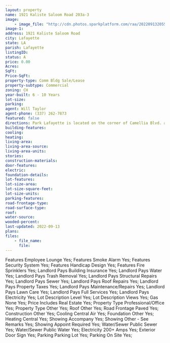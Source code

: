 ```yaml
---
layout: property
name: 1921 Kaliste Saloom Road 203a-3
image:
    - image_file: "http://cdn.photos.sparkplatform.com/raa/20220913205509600397000000.jpg"
image-1:
address: 1921 Kaliste Saloom Road
city: Lafayette
state: LA
parish: Lafayette
listingID: 
status: A
price: 0.00
Acres: 
SqFt: 
Price-SqFt: 
property-type: Comm Bldg Sale/Lease
property-subtype: Commercial
zoning: CH
year-built: 6 - 10 Years
lot-size: 
parking: 
agent: Will Taylor
agent-phone: (337) 262-7873
featured: false
directions: Park Lafayette is located on the corner of Camellia Blvd. and Kaliste Saloom Rd. Suite 203A is located on the 2nd floor.
building-features: 
cooling: 
heating: 
living-area: 
living-area-source: 
living-area-units: 
stories: 
construction-materials: 
door-features: 
electric: 
foundation-details: 
lot-features: 
lot-size-area: 
lot-size-square-feet: 
lot-size-units: 
parking-features: 
road-frontage-type: 
road-surface-type: 
roof: 
water-source: 
wooded-percent: 
last-updated: 2022-09-13
plans: 
files:
    - file_name:
      file:
---
```

Features	Employee Lounge	Yes;
Features	Smoke Alarm	Yes;
Features	Security System	Yes;
Features	Handicap Design	Yes;
Features	Fire Sprinklers	Yes;
Landlord Pays	Building Insurance	Yes;
Landlord Pays	Water	Yes;
Landlord Pays	Trash Removal	Yes;
Landlord Pays	Structural Repairs	Yes;
Landlord Pays	Sewer	Yes;
Landlord Pays	Roof Repairs	Yes;
Landlord Pays	Property Taxes	Yes;
Landlord Pays	Maintenance/Repairs	Yes;
Landlord Pays	Lawn Care	Yes;
Landlord Pays	Full Services	Yes;
Landlord Pays	Electricity	Yes;
Lot Description	Level	Yes;
Lot Description	Views	Yes;
Gas	None	Yes;
Price Includes	Real Estate	Yes;
Property Type	Professional/Office	Yes;
Property Type	Other	Yes;
Roof	Other	Yes;
Road Frontage	Paved	Yes;
Construction	Other	Yes;
Cooling	Central Air	Yes;
Foundation	Other	Yes;
Heating	Central	Yes;
Showing	Accompany	Yes;
Showing	Other - See Remarks	Yes;
Showing	Appoint Required	Yes;
Water/Sewer	Public Sewer	Yes;
Water/Sewer	Public Water	Yes;
Electricity	200+ Amps	Yes;
Exterior	Door Sign	Yes;
Parking	Parking Lot	Yes;
Parking	On Site	Yes;

